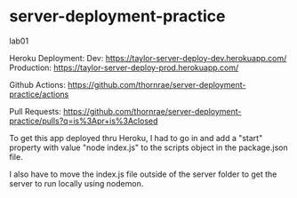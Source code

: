 # server-deployment-practice
lab01

Heroku Deployment: 
  Dev: https://taylor-server-deploy-dev.herokuapp.com/
  Production: https://taylor-server-deploy-prod.herokuapp.com/

Github Actions: https://github.com/thornrae/server-deployment-practice/actions 

Pull Requests:
https://github.com/thornrae/server-deployment-practice/pulls?q=is%3Apr+is%3Aclosed 


To get this app deployed thru Heroku, I had to go in and add a "start" property with value "node index.js" to the scripts object in the package.json file.

I also have to move the index.js file outside of the server folder to get the server to run locally using nodemon. 


